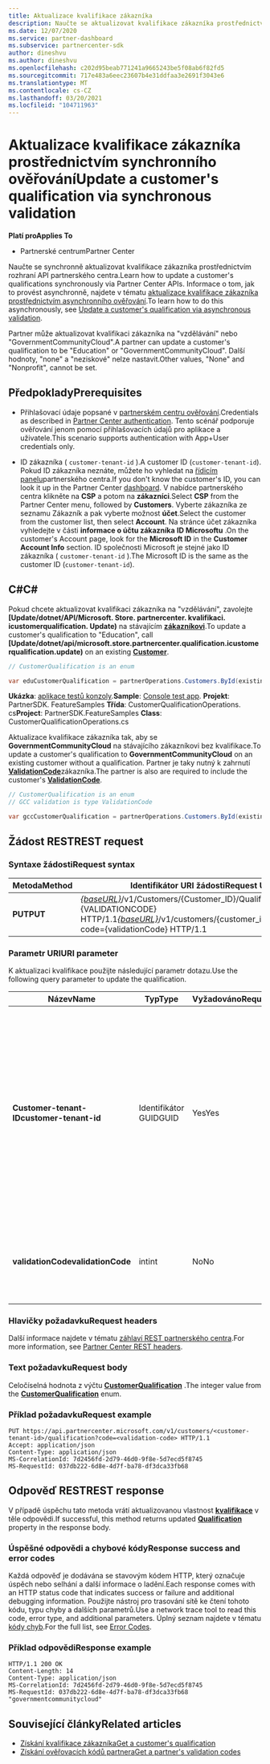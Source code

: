 ```yaml
---
title: Aktualizace kvalifikace zákazníka
description: Naučte se aktualizovat kvalifikace zákazníka prostřednictvím synchronního screeningu nebo dozvíte ČSFD, včetně adresy přidružené k profilu.
ms.date: 12/07/2020
ms.service: partner-dashboard
ms.subservice: partnercenter-sdk
author: dineshvu
ms.author: dineshvu
ms.openlocfilehash: c202d95beab771241a9665243be5f08ab6f82fd5
ms.sourcegitcommit: 717e483a6eec23607b4e31ddfaa3e2691f3043e6
ms.translationtype: MT
ms.contentlocale: cs-CZ
ms.lasthandoff: 03/20/2021
ms.locfileid: "104711963"
---
```

# <a name="update-a-customers-qualification-via-synchronous-validation"></a><span data-ttu-id="0dfaf-103">Aktualizace kvalifikace zákazníka prostřednictvím synchronního ověřování</span><span class="sxs-lookup"><span data-stu-id="0dfaf-103">Update a customer's qualification via synchronous validation</span></span>

<span data-ttu-id="0dfaf-104">**Platí pro**</span><span class="sxs-lookup"><span data-stu-id="0dfaf-104">**Applies To**</span></span>

- <span data-ttu-id="0dfaf-105">Partnerské centrum</span><span class="sxs-lookup"><span data-stu-id="0dfaf-105">Partner Center</span></span>

<span data-ttu-id="0dfaf-106">Naučte se synchronně aktualizovat kvalifikace zákazníka prostřednictvím rozhraní API partnerského centra.</span><span class="sxs-lookup"><span data-stu-id="0dfaf-106">Learn how to update a customer's qualifications synchronously via Partner Center APIs.</span></span> <span data-ttu-id="0dfaf-107">Informace o tom, jak to provést asynchronně, najdete v tématu [aktualizace kvalifikace zákazníka prostřednictvím asynchronního ověřování](update-customer-qualification-asynchronous.md).</span><span class="sxs-lookup"><span data-stu-id="0dfaf-107">To learn how to do this asynchronously, see [Update a customer's qualification via asynchronous validation](update-customer-qualification-asynchronous.md).</span></span>

<span data-ttu-id="0dfaf-108">Partner může aktualizovat kvalifikaci zákazníka na "vzdělávání" nebo "GovernmentCommunityCloud".</span><span class="sxs-lookup"><span data-stu-id="0dfaf-108">A partner can update a customer's qualification to be "Education" or "GovernmentCommunityCloud".</span></span> <span data-ttu-id="0dfaf-109">Další hodnoty, "none" a "neziskové" nelze nastavit.</span><span class="sxs-lookup"><span data-stu-id="0dfaf-109">Other values, "None" and "Nonprofit", cannot be set.</span></span>

## <a name="prerequisites"></a><span data-ttu-id="0dfaf-110">Předpoklady</span><span class="sxs-lookup"><span data-stu-id="0dfaf-110">Prerequisites</span></span>

- <span data-ttu-id="0dfaf-111">Přihlašovací údaje popsané v [partnerském centru ověřování](partner-center-authentication.md).</span><span class="sxs-lookup"><span data-stu-id="0dfaf-111">Credentials as described in [Partner Center authentication](partner-center-authentication.md).</span></span> <span data-ttu-id="0dfaf-112">Tento scénář podporuje ověřování jenom pomocí přihlašovacích údajů pro aplikace a uživatele.</span><span class="sxs-lookup"><span data-stu-id="0dfaf-112">This scenario supports authentication with App+User credentials only.</span></span>

- <span data-ttu-id="0dfaf-113">ID zákazníka ( `customer-tenant-id` ).</span><span class="sxs-lookup"><span data-stu-id="0dfaf-113">A customer ID (`customer-tenant-id`).</span></span> <span data-ttu-id="0dfaf-114">Pokud ID zákazníka neznáte, můžete ho vyhledat na [řídicím panelu](https://partner.microsoft.com/dashboard)partnerského centra.</span><span class="sxs-lookup"><span data-stu-id="0dfaf-114">If you don't know the customer's ID, you can look it up in the Partner Center [dashboard](https://partner.microsoft.com/dashboard).</span></span> <span data-ttu-id="0dfaf-115">V nabídce partnerského centra klikněte na **CSP** a potom na **zákazníci**.</span><span class="sxs-lookup"><span data-stu-id="0dfaf-115">Select **CSP** from the Partner Center menu, followed by **Customers**.</span></span> <span data-ttu-id="0dfaf-116">Vyberte zákazníka ze seznamu Zákazník a pak vyberte možnost **účet**.</span><span class="sxs-lookup"><span data-stu-id="0dfaf-116">Select the customer from the customer list, then select **Account**.</span></span> <span data-ttu-id="0dfaf-117">Na stránce účet zákazníka vyhledejte v části **informace o účtu zákazníka** **ID Microsoftu** .</span><span class="sxs-lookup"><span data-stu-id="0dfaf-117">On the customer's Account page, look for the **Microsoft ID** in the **Customer Account Info** section.</span></span> <span data-ttu-id="0dfaf-118">ID společnosti Microsoft je stejné jako ID zákazníka ( `customer-tenant-id` ).</span><span class="sxs-lookup"><span data-stu-id="0dfaf-118">The Microsoft ID is the same as the customer ID  (`customer-tenant-id`).</span></span>

## <a name="c"></a><span data-ttu-id="0dfaf-119">C\#</span><span class="sxs-lookup"><span data-stu-id="0dfaf-119">C\#</span></span>

<span data-ttu-id="0dfaf-120">Pokud chcete aktualizovat kvalifikaci zákazníka na "vzdělávání", zavolejte **[Update/dotnet/API/Microsoft. Store. partnercenter. kvalifikaci. icustomerqualification. Update)** na stávajícím  [**zákazníkovi**](/dotnet/api/microsoft.store.partnercenter.models.customers.customer).</span><span class="sxs-lookup"><span data-stu-id="0dfaf-120">To update a customer's qualification to "Education", call **[Update/dotnet/api/microsoft.store.partnercenter.qualification.icustomerqualification.update)** on an existing  [**Customer**](/dotnet/api/microsoft.store.partnercenter.models.customers.customer).</span></span>

``` csharp
// CustomerQualification is an enum

var eduCustomerQualification = partnerOperations.Customers.ById(existingCustomer.Id).Qualification.Update(CustomerQualification.Education);
```

<span data-ttu-id="0dfaf-121">**Ukázka**: [aplikace testů konzoly](console-test-app.md).</span><span class="sxs-lookup"><span data-stu-id="0dfaf-121">**Sample**: [Console test app](console-test-app.md).</span></span> <span data-ttu-id="0dfaf-122">**Projekt**: PartnerSDK. FeatureSamples **Třída**: CustomerQualificationOperations. cs</span><span class="sxs-lookup"><span data-stu-id="0dfaf-122">**Project**: PartnerSDK.FeatureSamples **Class**: CustomerQualificationOperations.cs</span></span>

<span data-ttu-id="0dfaf-123">Aktualizace kvalifikace zákazníka tak, aby se **GovernmentCommunityCloud** na stávajícího zákazníkovi bez kvalifikace.</span><span class="sxs-lookup"><span data-stu-id="0dfaf-123">To update a customer's qualification to **GovernmentCommunityCloud** on an existing customer without a qualification.</span></span>  <span data-ttu-id="0dfaf-124">Partner je taky nutný k zahrnutí [**ValidationCode**](utility-resources.md#validationcode)zákazníka.</span><span class="sxs-lookup"><span data-stu-id="0dfaf-124">The partner is also are required to include the customer's [**ValidationCode**](utility-resources.md#validationcode).</span></span>

``` csharp
// CustomerQualification is an enum
// GCC validation is type ValidationCode

var gccCustomerQualification = partnerOperations.Customers.ById(existingCustomer.Id).Qualification.Update(CustomerQualification.GovernmentCommunityCloud, gccValidation);
```

## <a name="rest-request"></a><span data-ttu-id="0dfaf-125">Žádost REST</span><span class="sxs-lookup"><span data-stu-id="0dfaf-125">REST request</span></span>

### <a name="request-syntax"></a><span data-ttu-id="0dfaf-126">Syntaxe žádosti</span><span class="sxs-lookup"><span data-stu-id="0dfaf-126">Request syntax</span></span>

| <span data-ttu-id="0dfaf-127">Metoda</span><span class="sxs-lookup"><span data-stu-id="0dfaf-127">Method</span></span>  | <span data-ttu-id="0dfaf-128">Identifikátor URI žádosti</span><span class="sxs-lookup"><span data-stu-id="0dfaf-128">Request URI</span></span>                                                                                             |
|---------|---------------------------------------------------------------------------------------------------------|
| <span data-ttu-id="0dfaf-129">**PUT**</span><span class="sxs-lookup"><span data-stu-id="0dfaf-129">**PUT**</span></span> | <span data-ttu-id="0dfaf-130">[*{baseURL}*](partner-center-rest-urls.md)/v1/Customers/{Customer_ID}/Qualification? kód = {VALIDATIONCODE} HTTP/1.1</span><span class="sxs-lookup"><span data-stu-id="0dfaf-130">[*{baseURL}*](partner-center-rest-urls.md)/v1/customers/{customer_id}/qualification?code={validationCode} HTTP/1.1</span></span> |

### <a name="uri-parameter"></a><span data-ttu-id="0dfaf-131">Parametr URI</span><span class="sxs-lookup"><span data-stu-id="0dfaf-131">URI parameter</span></span>

<span data-ttu-id="0dfaf-132">K aktualizaci kvalifikace použijte následující parametr dotazu.</span><span class="sxs-lookup"><span data-stu-id="0dfaf-132">Use the following query parameter to update the qualification.</span></span>

| <span data-ttu-id="0dfaf-133">Název</span><span class="sxs-lookup"><span data-stu-id="0dfaf-133">Name</span></span>                   | <span data-ttu-id="0dfaf-134">Typ</span><span class="sxs-lookup"><span data-stu-id="0dfaf-134">Type</span></span> | <span data-ttu-id="0dfaf-135">Vyžadováno</span><span class="sxs-lookup"><span data-stu-id="0dfaf-135">Required</span></span> | <span data-ttu-id="0dfaf-136">Popis</span><span class="sxs-lookup"><span data-stu-id="0dfaf-136">Description</span></span>                                                                                                                                            |
|------------------------|------|----------|--------------------------------------------------------------------------------------------------------------------------------------------------------|
| <span data-ttu-id="0dfaf-137">**Customer-tenant-ID**</span><span class="sxs-lookup"><span data-stu-id="0dfaf-137">**customer-tenant-id**</span></span> | <span data-ttu-id="0dfaf-138">Identifikátor GUID</span><span class="sxs-lookup"><span data-stu-id="0dfaf-138">GUID</span></span> | <span data-ttu-id="0dfaf-139">Yes</span><span class="sxs-lookup"><span data-stu-id="0dfaf-139">Yes</span></span>      | <span data-ttu-id="0dfaf-140">Hodnota je identifikátor **zákazníka** , který je ve formátu GUID, který umožňuje prodejci filtrovat výsledky pro daného zákazníka, kteří patří prodejci.</span><span class="sxs-lookup"><span data-stu-id="0dfaf-140">The value is a GUID formatted **customer-tenant-id** that allows the reseller to filter the results for a given customer that belongs to the reseller.</span></span> |
| <span data-ttu-id="0dfaf-141">**validationCode**</span><span class="sxs-lookup"><span data-stu-id="0dfaf-141">**validationCode**</span></span>     | <span data-ttu-id="0dfaf-142">int</span><span class="sxs-lookup"><span data-stu-id="0dfaf-142">int</span></span>  | <span data-ttu-id="0dfaf-143">No</span><span class="sxs-lookup"><span data-stu-id="0dfaf-143">No</span></span>       | <span data-ttu-id="0dfaf-144">Je potřeba jenom pro cloudovou komunitu státní správy.</span><span class="sxs-lookup"><span data-stu-id="0dfaf-144">Only needed for Government Community Cloud.</span></span>                                                                                                            |

### <a name="request-headers"></a><span data-ttu-id="0dfaf-145">Hlavičky požadavku</span><span class="sxs-lookup"><span data-stu-id="0dfaf-145">Request headers</span></span>

<span data-ttu-id="0dfaf-146">Další informace najdete v tématu [záhlaví REST partnerského centra](headers.md).</span><span class="sxs-lookup"><span data-stu-id="0dfaf-146">For more information, see [Partner Center REST headers](headers.md).</span></span>

### <a name="request-body"></a><span data-ttu-id="0dfaf-147">Text požadavku</span><span class="sxs-lookup"><span data-stu-id="0dfaf-147">Request body</span></span>

<span data-ttu-id="0dfaf-148">Celočíselná hodnota z výčtu [**CustomerQualification**](/dotnet/api/microsoft.store.partnercenter.models.customers.customerqualification) .</span><span class="sxs-lookup"><span data-stu-id="0dfaf-148">The integer value from the [**CustomerQualification**](/dotnet/api/microsoft.store.partnercenter.models.customers.customerqualification) enum.</span></span>

### <a name="request-example"></a><span data-ttu-id="0dfaf-149">Příklad požadavku</span><span class="sxs-lookup"><span data-stu-id="0dfaf-149">Request example</span></span>

```http
PUT https://api.partnercenter.microsoft.com/v1/customers/<customer-tenant-id>/qualification?code=<validation-code> HTTP/1.1
Accept: application/json
Content-Type: application/json
MS-CorrelationId: 7d2456fd-2d79-46d0-9f8e-5d7ecd5f8745
MS-RequestId: 037db222-6d8e-4d7f-ba78-df3dca33fb68

```

## <a name="rest-response"></a><span data-ttu-id="0dfaf-150">Odpověď REST</span><span class="sxs-lookup"><span data-stu-id="0dfaf-150">REST response</span></span>

<span data-ttu-id="0dfaf-151">V případě úspěchu tato metoda vrátí aktualizovanou vlastnost [**kvalifikace**](/dotnet/api/microsoft.store.partnercenter.customers.icustomer.qualification) v těle odpovědi.</span><span class="sxs-lookup"><span data-stu-id="0dfaf-151">If successful, this method returns updated [**Qualification**](/dotnet/api/microsoft.store.partnercenter.customers.icustomer.qualification) property in the response body.</span></span>

### <a name="response-success-and-error-codes"></a><span data-ttu-id="0dfaf-152">Úspěšné odpovědi a chybové kódy</span><span class="sxs-lookup"><span data-stu-id="0dfaf-152">Response success and error codes</span></span>

<span data-ttu-id="0dfaf-153">Každá odpověď je dodávána se stavovým kódem HTTP, který označuje úspěch nebo selhání a další informace o ladění.</span><span class="sxs-lookup"><span data-stu-id="0dfaf-153">Each response comes with an HTTP status code that indicates success or failure and additional debugging information.</span></span> <span data-ttu-id="0dfaf-154">Použijte nástroj pro trasování sítě ke čtení tohoto kódu, typu chyby a dalších parametrů.</span><span class="sxs-lookup"><span data-stu-id="0dfaf-154">Use a network trace tool to read this code, error type, and additional parameters.</span></span> <span data-ttu-id="0dfaf-155">Úplný seznam najdete v tématu [kódy chyb](error-codes.md).</span><span class="sxs-lookup"><span data-stu-id="0dfaf-155">For the full list, see [Error Codes](error-codes.md).</span></span>

### <a name="response-example"></a><span data-ttu-id="0dfaf-156">Příklad odpovědi</span><span class="sxs-lookup"><span data-stu-id="0dfaf-156">Response example</span></span>

```http
HTTP/1.1 200 OK
Content-Length: 14
Content-Type: application/json
MS-CorrelationId: 7d2456fd-2d79-46d0-9f8e-5d7ecd5f8745
MS-RequestId: 037db222-6d8e-4d7f-ba78-df3dca33fb68
"governmentcommunitycloud"
```

## <a name="related-articles"></a><span data-ttu-id="0dfaf-157">Související články</span><span class="sxs-lookup"><span data-stu-id="0dfaf-157">Related articles</span></span>

- [<span data-ttu-id="0dfaf-158">Získání kvalifikace zákazníka</span><span class="sxs-lookup"><span data-stu-id="0dfaf-158">Get a customer's qualification</span></span>](./get-customer-qualification-synchronous.md)
- [<span data-ttu-id="0dfaf-159">Získání ověřovacích kódů partnera</span><span class="sxs-lookup"><span data-stu-id="0dfaf-159">Get a partner's validation codes</span></span>](get-a-partner-s-validation-codes.md)